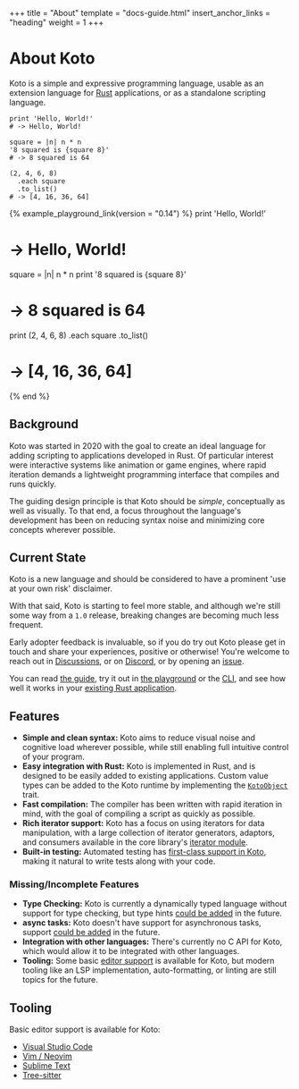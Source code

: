 +++
title = "About"
template = "docs-guide.html"
insert_anchor_links = "heading"
weight = 1
+++


# About Koto

Koto is a simple and expressive programming language, usable as an extension
language for [Rust](https://rust-lang.org) applications, or as a standalone scripting language.

````koto
print 'Hello, World!'
# -> Hello, World!

square = |n| n * n
'8 squared is {square 8}'
# -> 8 squared is 64

(2, 4, 6, 8)
  .each square
  .to_list()
# -> [4, 16, 36, 64]
````

{% example_playground_link(version = "0.14") %}
print 'Hello, World!'
# -> Hello, World!

square = |n| n * n
print '8 squared is {square 8}'
# -> 8 squared is 64

print (2, 4, 6, 8)
  .each square
  .to_list()
# -> [4, 16, 36, 64]

{% end %}
## Background

Koto was started in 2020 with the goal to create an ideal language for adding
scripting to applications developed in Rust. Of particular interest were
interactive systems like animation or game engines, where rapid iteration
demands a lightweight programming interface that compiles and runs quickly.

The guiding design principle is that Koto should be *simple*, 
conceptually as well as visually. To that end, a focus throughout the language's
development has been on reducing syntax noise and minimizing core concepts
wherever possible.

## Current State

Koto is a new language and should be considered to have a prominent
'use at your own risk' disclaimer.

With that said, Koto is starting to feel more stable, and although we're still
some way from a `1.0` release,
breaking changes are becoming much less frequent.

Early adopter feedback is invaluable, so if you do try out Koto please
get in touch and share your experiences, positive or otherwise!
You're welcome to reach out in [Discussions](https://github.com/koto-lang/koto/discussions),
or on [Discord](https://discord.gg/JeV8RuK4CT), or by opening an [issue](https://github.com/koto-lang/koto/issues).

You can read [the guide](../language/),
try it out in [the playground](https://koto.dev/play) or
the [CLI](./cli), and see how well it works in your
[existing Rust application](./api).

## Features

* **Simple and clean syntax:** Koto aims to reduce visual noise and cognitive
  load wherever possible, while still enabling full intuitive control of your
  program.
* **Easy integration with Rust:** Koto is implemented in Rust, and is designed
  to be easily added to existing applications.
  Custom value types can be added to the Koto runtime by implementing the
  [`KotoObject`](https://github.com/koto-lang/koto/blob/main/crates/runtime/src/types/object.rs) trait.
* **Fast compilation:** The compiler has been written with rapid iteration in
  mind, with the goal of compiling a script as quickly as possible.
* **Rich iterator support:** Koto has a focus on using iterators for data
  manipulation, with a large collection of iterator generators, adaptors,
  and consumers available in the core library's [iterator module](../core/iterator).
* **Built-in testing:** Automated testing has
  [first-class support in Koto](../language/#testing), making it natural to write tests along
  with your code.

### Missing/Incomplete Features

* **Type Checking:** Koto is currently a dynamically typed language without
  support for type checking, but type hints [could be added](https://github.com/koto-lang/koto/issues/298) in the
  future.
* **async tasks:** Koto doesn't have support for asynchronous tasks, 
  support [could be added](https://github.com/koto-lang/koto/issues/277) in the future.
* **Integration with other languages:** There's currently no C API for Koto,
  which would allow it to be integrated with other languages.
* **Tooling:** Some basic [editor support](#tooling) is available for Koto,
  but modern tooling like an LSP implementation, auto-formatting,
  or linting are still topics for the future.

## Tooling

Basic editor support is available for Koto:

* [Visual Studio Code](https://github.com/koto-lang/koto-vscode)
* [Vim / Neovim](https://github.com/koto-lang/koto.vim)
* [Sublime Text](https://github.com/koto-lang/koto-sublime)
* [Tree-sitter](https://github.com/koto-lang/tree-sitter-koto)